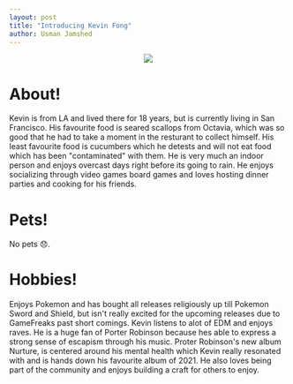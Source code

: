 ```yaml
---
layout: post
title: "Introducing Kevin Fong"
author: Usman Jamshed
---
```

<center>

<img src = '{{ "/images/Kevin_Fong_Grad.jpg" | relative_url }}'>  

</center>

# About!
Kevin is from LA and lived there for 18 years, but is currently living in San Francisco. His favourite food is seared scallops from Octavia, which was so good that he had to take a moment in the resturant to collect himself. His least favourite food is cucumbers which he detests and will not eat food which has been "contaminated" with them. He is very much an indoor person and enjoys overcast days right before its going to rain. He enjoys socializing through video games board games and loves hosting dinner parties and cooking for his friends. 

# Pets!
No pets 😞.

# Hobbies!
Enjoys Pokemon and has bought all releases religiously up till Pokemon Sword and Shield, but isn't really excited for the upcoming releases due to GameFreaks past short comings. Kevin listens to alot of EDM and enjoys raves. He is a huge fan of Porter Robinson because hes able to express a strong sense of escapism through his music. Proter Robinson's new album Nurture, is centered around his mental health which Kevin really resonated with and is hands down his favourite album of 2021. He also loves being part of the community and enjoys building a craft for others to enjoy.

